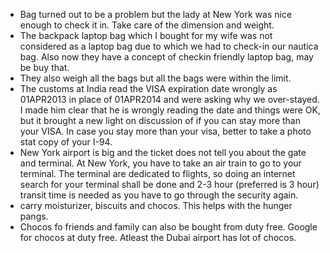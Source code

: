 * Bag turned out to be a problem but the lady at New York was nice enough to check it in. Take care of the dimension and weight.
* The backpack laptop bag which I bought for my wife was not considered as a laptop bag due to which we had to check-in our nautica bag. Also now they have a concept of checkin friendly laptop bag, may be buy that.
* They also weigh all the bags but all the bags were within the limit.
* The customs at India read the VISA expiration date wrongly as 01APR2013 in place of 01APR2014 and were asking why we over-stayed. I made him clear that he is wrongly reading the date and things were OK, but it brought a new light on discussion of if you can stay more than your VISA. In case you stay more than your visa, better to take a photo stat copy of your I-94.
* New York airport is big and the ticket does not tell you about the gate and terminal. At New York, you have to take an air train to go to your terminal. The terminal are dedicated to flights, so doing an internet search for your terminal shall be done and 2-3 hour (preferred is 3 hour) transit time is needed as you have to go through the security again.
* carry moisturizer, biscuits and chocos. This helps with the hunger pangs.
* Chocos fo friends and family can also be bought from duty free. Google for chocos at duty free. Atleast the Dubai airport has lot of chocos.
